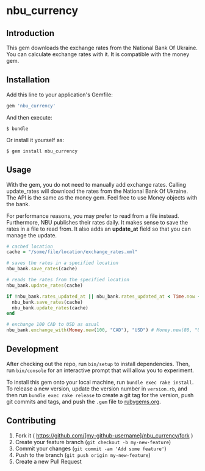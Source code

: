 # nbu_currency

## Introduction

This gem downloads the exchange rates from the National Bank Of Ukraine. You can calculate exchange rates with it. It is compatible with the money gem.

## Installation

Add this line to your application's Gemfile:

```ruby
gem 'nbu_currency'
```

And then execute:

    $ bundle

Or install it yourself as:

    $ gem install nbu_currency

## Usage

With the gem, you do not need to manually add exchange rates. Calling update_rates will download the rates from the National Bank Of Ukraine. The API is the same as the money gem. Feel free to use Money objects with the bank.

For performance reasons, you may prefer to read from a file instead. Furthermore, NBU publishes their rates daily. It makes sense to save the rates in a file to read from. It also adds an __update_at__ field so that you can manage the update.

``` ruby
# cached location
cache = "/some/file/location/exchange_rates.xml"

# saves the rates in a specified location
nbu_bank.save_rates(cache)

# reads the rates from the specified location
nbu_bank.update_rates(cache)

if !nbu_bank.rates_updated_at || nbu_bank.rates_updated_at < Time.now - 1.days
  nbu_bank.save_rates(cache)
  nbu_bank.update_rates(cache)
end

# exchange 100 CAD to USD as usual
nbu_bank.exchange_with(Money.new(100, "CAD"), "USD") # Money.new(80, "USD")
```

## Development

After checking out the repo, run `bin/setup` to install dependencies. Then, run `bin/console` for an interactive prompt that will allow you to experiment.

To install this gem onto your local machine, run `bundle exec rake install`. To release a new version, update the version number in `version.rb`, and then run `bundle exec rake release` to create a git tag for the version, push git commits and tags, and push the `.gem` file to [rubygems.org](https://rubygems.org).

## Contributing

1. Fork it ( https://github.com/[my-github-username]/nbu_currency/fork )
2. Create your feature branch (`git checkout -b my-new-feature`)
3. Commit your changes (`git commit -am 'Add some feature'`)
4. Push to the branch (`git push origin my-new-feature`)
5. Create a new Pull Request
